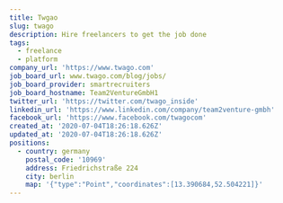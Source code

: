 ```yaml
---
title: Twgao
slug: twago
description: Hire freelancers to get the job done
tags:
  - freelance
  - platform
company_url: 'https://www.twago.com'
job_board_url: www.twago.com/blog/jobs/
job_board_provider: smartrecruiters
job_board_hostname: Team2VentureGmbH1
twitter_url: 'https://twitter.com/twago_inside'
linkedin_url: 'https://www.linkedin.com/company/team2venture-gmbh'
facebook_url: 'https://www.facebook.com/twagocom'
created_at: '2020-07-04T18:26:18.626Z'
updated_at: '2020-07-04T18:26:18.626Z'
positions:
  - country: germany
    postal_code: '10969'
    address: Friedrichstraße 224
    city: berlin
    map: '{"type":"Point","coordinates":[13.390684,52.504221]}'
---
```

